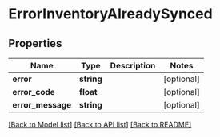 # ErrorInventoryAlreadySynced

## Properties
Name | Type | Description | Notes
------------ | ------------- | ------------- | -------------
**error** | **string** |  | [optional] 
**error_code** | **float** |  | [optional] 
**error_message** | **string** |  | [optional] 

[[Back to Model list]](../README.md#documentation-for-models) [[Back to API list]](../README.md#documentation-for-api-endpoints) [[Back to README]](../README.md)


